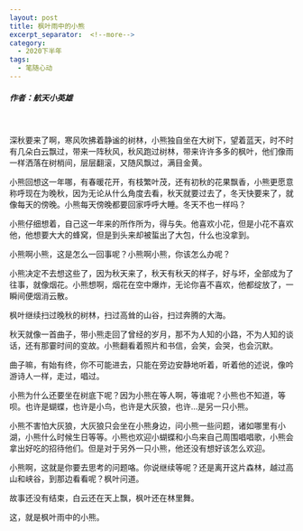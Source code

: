 ```yaml
---
layout: post
title: 枫叶雨中的小熊
excerpt_separator:  <!--more-->
category: 
  - 2020下半年
tags:
  - 笔随心动
---
```


##### 作者：航天小英雄

<br>

深秋要来了啊，寒风吹拂着静谧的树林，小熊独自坐在大树下，望着蓝天，时不时有几朵白云飘过，带来一阵秋风，秋风跑过树林，带来许许多多的枫叶，他们像雨一样洒落在树梢间，层层翻滚，又随风飘过，满目金黄。

小熊回想这一年哪，有春暖花开，有枝繁叶茂，还有初秋的花果飘香，小熊更愿意称呼现在为晚秋，因为无论从什么角度去看，秋天就要过去了，冬天快要来了，就像每天的傍晚。小熊每天傍晚都要回家呼呼大睡。冬天不也一样吗？

小熊仔细想着，自己这一年来的所作所为，得与失。他喜欢小花，但是小花不喜欢他，他想要大大的蜂窝，但是到头来却被蜇出了大包，什么也没拿到。

小熊啊小熊，这是怎么一回事呢？小熊啊小熊，你该怎么办呢？

小熊决定不去想这些了，因为秋天来了，秋天有秋天的样子，好与坏，全部成为了往事，就像烟花。小熊想啊，烟花在空中爆炸，无论你喜不喜欢，他都绽放了，一瞬间便烟消云散。

枫叶继续扫过晚秋的树林，扫过高耸的山谷，扫过奔腾的大海。

秋天就像一首曲子，带小熊走回了曾经的岁月，那不为人知的小路，不为人知的谈话，还有那霎时间的变故。小熊翻看着照片和书信，会笑，会哭，也会沉默。

曲子嘛，有始有终，你不可能进去，只能在旁边安静地听着，听着他的述说，像吟游诗人一样，走过，唱过。

小熊为什么还要坐在树底下呢？因为小熊在等人啊，等谁呢？小熊也不知道，等呗。也许是蝴蝶，也许是小鸟，也许是大灰狼，也许…是另一只小熊。

小熊不害怕大灰狼，大灰狼只会坐在小熊身边，问小熊一些问题，诸如哪里有小湖，小熊什么时候生日等等。小熊也欢迎小蝴蝶和小鸟来自己周围唱唱歌，小熊会拿出好吃的招待他们。但是对于另外一只小熊，他还没有想好该怎么欢迎。

小熊啊，这就是你要去思考的问题咯。你说继续等呢？还是离开这片森林，越过高山和峡谷，到那边看看呢？枫叶问道。

故事还没有结束，白云还在天上飘，枫叶还在林里舞。

这，就是枫叶雨中的小熊。